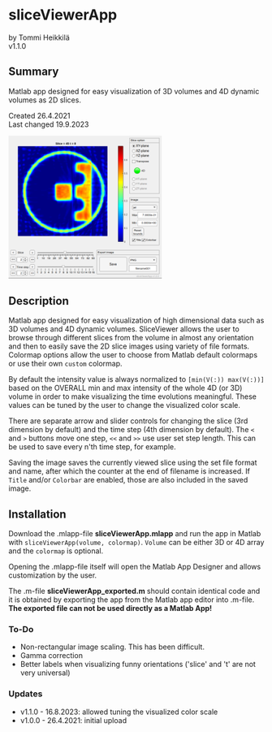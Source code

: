 # sliceViewerApp

by Tommi Heikkilä  
v1.1.0

## Summary

Matlab app designed for easy visualization of 3D volumes and 4D dynamic volumes as 2D slices.

Created 26.4.2021  
Last changed 19.9.2023

<img src="images/appScreenshot_v1.1.png" alt="Screenshot of the app" style="width:60%;"/>

## Description

Matlab app designed for easy visualization of high dimensional data such as 3D volumes and 4D dynamic volumes.
SliceViewer allows the user to browse through different slices from the volume in almost any orientation and then to easily save the 2D slice images using variety of file formats.
Colormap options allow the user to choose from Matlab default colormaps or use their own `custom` colormap.

By default the intensity value is always normalized to `[min(V(:)) max(V(:))]` based on the OVERALL min and max intensity of the whole 4D (or 3D) volume in order to make visualizing the time evolutions meaningful. These values can be tuned by the user to change the visualized color scale.

There are separate arrow and slider controls for changing the slice (3rd dimension by default) and the time step (4th dimension by default). The `<` and `>` buttons move one step, `<<` and `>>` use user set step length. This can be used to save every n'th time step, for example.

Saving the image saves the currently viewed slice using the set file format and name, after which the counter at the end of filename is increased. If `Title` and/or `Colorbar` are enabled, those are also included in the saved image.

## Installation

Download the .mlapp-file **sliceViewerApp.mlapp** and run the app in Matlab with `sliceViewerApp(volume, colormap)`. `Volume` can be either 3D or 4D array and the `colormap` is optional.

Opening the .mlapp-file itself will open the Matlab App Designer and allows customization by the user.

The .m-file **sliceViewerApp_exported.m** should contain identical code and it is obtained by exporting the app from the Matlab app editor into .m-file. **The exported file can not be used directly as a Matlab App!**

### To-Do

- Non-rectangular image scaling. This has been difficult.
- Gamma correction
- Better labels when visualizing funny orientations ('slice' and 't' are not very universal)

### Updates

- v1.1.0 - 16.8.2023: allowed tuning the visualized color scale
- v1.0.0 - 26.4.2021: initial upload
